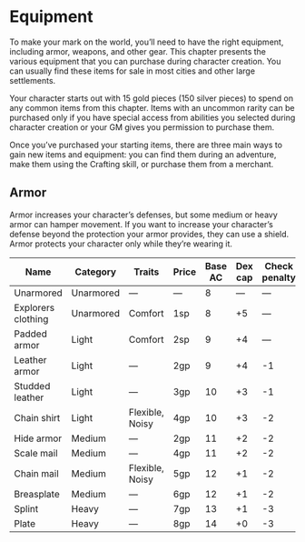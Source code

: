 # Equipment
To make your mark on the world, you’ll need to have the right equipment, including armor, weapons, and other gear. This chapter presents the various equipment that you can purchase during character creation. You can usually find these items for sale in most cities and other large settlements.

Your character starts out with 15 gold pieces (150 silver pieces) to spend on any common items from this chapter. Items with an uncommon rarity can be purchased only if you have special access from abilities you selected during character creation or your GM gives you permission to purchase them.

Once you’ve purchased your starting items, there are three main ways to gain new items and equipment: you can find them during an adventure, make them using the Crafting skill, or purchase them from a merchant.

## Armor
Armor increases your character’s defenses, but some medium or heavy armor can hamper movement. If you want to increase your character’s defense beyond the protection your armor provides, they can use a shield. Armor protects your character only while they’re wearing it.

|  Name | Category |  Traits | Price  | Base AC  |  Dex cap | Check penalty | Speed penalty | Might | Weight | Group |
|---|---|---|---|---|---|---|---|---|---|---|
|  Unarmored | Unarmored | — | — | 8 | — | — | — | — | — | — |
| Explorers clothing | Unarmored | Comfort | 1sp | 8 | +5 | — | — | — | 1kg | Cloth |
| Padded armor | Light | Comfort | 2sp | 9 | +4 | — | — | — | 3kg | Cloth |
| Leather armor | Light | — | 2gp | 9 | +4 | -1 | — | — | 3kg | Leather |
| Studded leather | Light | — | 3gp | 10 | +3 | -1 | — | +0 | 4kg | Leather |
| Chain shirt | Light | Flexible, Noisy | 4gp | 10 | +3 | -2 | -2m | +0 | 2kg | Chain |
| Hide armor | Medium | — | 2gp | 11 | +2 | -2 | -2m | +1 | 5kg | Cloth |
| Scale mail  | Medium | — | 4gp | 11 | +2 | -2 | -2m | +1 | 5kg | Composite |
| Chain mail | Medium | Flexible, Noisy | 5gp | 12 | +1 | -2 | -2m | +2 | 8kg | Mail |
| Breasplate | Medium | — | 6gp | 12 | +1 | -2 | -2m | +2 | 6kg | Plate |
| Splint | Heavy | — | 7gp | 13 | +1 | -3 | -4m | +3 | 25kg | Composite |
| Plate | Heavy | — | 8gp | 14 | +0 | -3 | -4m | +3 | 30kg | Plate |
